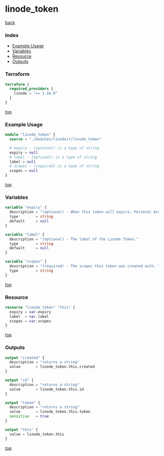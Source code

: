 # linode_token

[back](../linode.md)

### Index

- [Example Usage](#example-usage)
- [Variables](#variables)
- [Resource](#resource)
- [Outputs](#outputs)

### Terraform

```terraform
terraform {
  required_providers {
    linode = ">= 1.16.0"
  }
}
```

[top](#index)

### Example Usage

```terraform
module "linode_token" {
  source = "./modules/linode/r/linode_token"

  # expiry - (optional) is a type of string
  expiry = null
  # label - (optional) is a type of string
  label = null
  # scopes - (required) is a type of string
  scopes = null
}
```

[top](#index)

### Variables

```terraform
variable "expiry" {
  description = "(optional) - When this token will expire. Personal Access Tokens cannot be renewed, so after this time the token will be completely unusable and a new token will need to be generated. Tokens may be created with 'null' as their expiry and will never expire unless revoked."
  type        = string
  default     = null
}

variable "label" {
  description = "(optional) - The label of the Linode Token."
  type        = string
  default     = null
}

variable "scopes" {
  description = "(required) - The scopes this token was created with. These define what parts of the Account the token can be used to access. Many command-line tools, such as the Linode CLI, require tokens with access to *. Tokens with more restrictive scopes are generally more secure."
  type        = string
}
```

[top](#index)

### Resource

```terraform
resource "linode_token" "this" {
  expiry = var.expiry
  label  = var.label
  scopes = var.scopes
}
```

[top](#index)

### Outputs

```terraform
output "created" {
  description = "returns a string"
  value       = linode_token.this.created
}

output "id" {
  description = "returns a string"
  value       = linode_token.this.id
}

output "token" {
  description = "returns a string"
  value       = linode_token.this.token
  sensitive   = true
}

output "this" {
  value = linode_token.this
}
```

[top](#index)